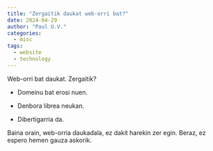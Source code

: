```yaml
---
title: "Zergaitik daukat web-orri bat?" 
date: 2024-04-29
author: "Paul U.V."
categories:
  - misc
tags: 
  - website
  - technology
---
```


Web-orri bat daukat. Zergaitik?

- Domeinu bat erosi nuen.

- Denbora librea neukan.

- Dibertigarria da.

Baina orain, web-orria daukadala, ez dakit harekin zer egin. Beraz, ez espero hemen gauza askorik.